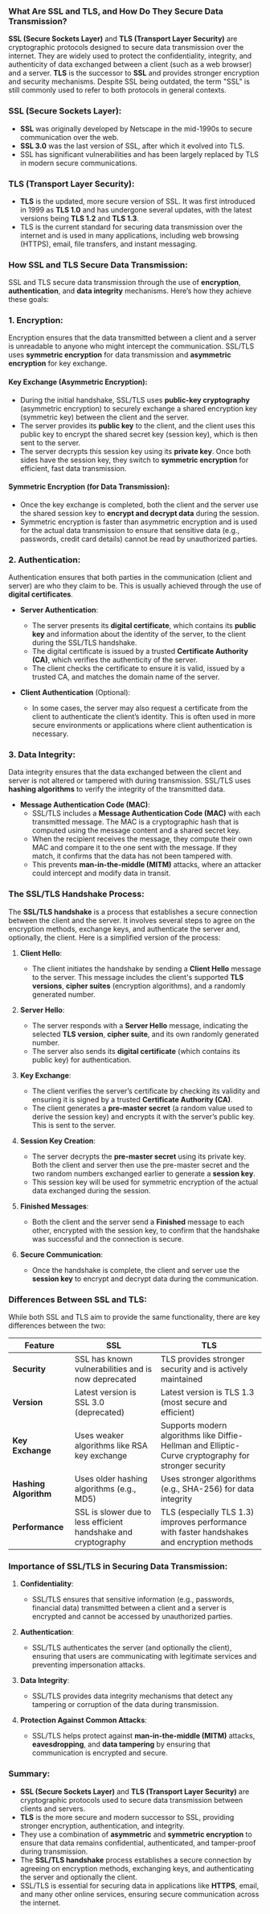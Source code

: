 ### What Are SSL and TLS, and How Do They Secure Data Transmission?

**SSL (Secure Sockets Layer)** and **TLS (Transport Layer Security)** are cryptographic protocols designed to secure data transmission over the internet. They are widely used to protect the confidentiality, integrity, and authenticity of data exchanged between a client (such as a web browser) and a server. **TLS** is the successor to **SSL** and provides stronger encryption and security mechanisms. Despite SSL being outdated, the term "SSL" is still commonly used to refer to both protocols in general contexts.

### SSL (Secure Sockets Layer):

- **SSL** was originally developed by Netscape in the mid-1990s to secure communication over the web.
- **SSL 3.0** was the last version of SSL, after which it evolved into TLS.
- SSL has significant vulnerabilities and has been largely replaced by TLS in modern secure communications.

### TLS (Transport Layer Security):

- **TLS** is the updated, more secure version of SSL. It was first introduced in 1999 as **TLS 1.0** and has undergone several updates, with the latest versions being **TLS 1.2** and **TLS 1.3**.
- TLS is the current standard for securing data transmission over the internet and is used in many applications, including web browsing (HTTPS), email, file transfers, and instant messaging.

### How SSL and TLS Secure Data Transmission:

SSL and TLS secure data transmission through the use of **encryption**, **authentication**, and **data integrity** mechanisms. Here’s how they achieve these goals:

### 1. **Encryption**:

Encryption ensures that the data transmitted between a client and a server is unreadable to anyone who might intercept the communication. SSL/TLS uses **symmetric encryption** for data transmission and **asymmetric encryption** for key exchange.

#### Key Exchange (Asymmetric Encryption):
- During the initial handshake, SSL/TLS uses **public-key cryptography** (asymmetric encryption) to securely exchange a shared encryption key (symmetric key) between the client and the server.
- The server provides its **public key** to the client, and the client uses this public key to encrypt the shared secret key (session key), which is then sent to the server.
- The server decrypts this session key using its **private key**. Once both sides have the session key, they switch to **symmetric encryption** for efficient, fast data transmission.

#### Symmetric Encryption (for Data Transmission):
- Once the key exchange is completed, both the client and the server use the shared session key to **encrypt and decrypt data** during the session.
- Symmetric encryption is faster than asymmetric encryption and is used for the actual data transmission to ensure that sensitive data (e.g., passwords, credit card details) cannot be read by unauthorized parties.

### 2. **Authentication**:

Authentication ensures that both parties in the communication (client and server) are who they claim to be. This is usually achieved through the use of **digital certificates**.

- **Server Authentication**:
  - The server presents its **digital certificate**, which contains its **public key** and information about the identity of the server, to the client during the SSL/TLS handshake.
  - The digital certificate is issued by a trusted **Certificate Authority (CA)**, which verifies the authenticity of the server.
  - The client checks the certificate to ensure it is valid, issued by a trusted CA, and matches the domain name of the server.
  
- **Client Authentication** (Optional):
  - In some cases, the server may also request a certificate from the client to authenticate the client’s identity. This is often used in more secure environments or applications where client authentication is necessary.

### 3. **Data Integrity**:

Data integrity ensures that the data exchanged between the client and server is not altered or tampered with during transmission. SSL/TLS uses **hashing algorithms** to verify the integrity of the transmitted data.

- **Message Authentication Code (MAC)**:
  - SSL/TLS includes a **Message Authentication Code (MAC)** with each transmitted message. The MAC is a cryptographic hash that is computed using the message content and a shared secret key.
  - When the recipient receives the message, they compute their own MAC and compare it to the one sent with the message. If they match, it confirms that the data has not been tampered with.
  - This prevents **man-in-the-middle (MITM)** attacks, where an attacker could intercept and modify data in transit.

### The SSL/TLS Handshake Process:

The **SSL/TLS handshake** is a process that establishes a secure connection between the client and the server. It involves several steps to agree on the encryption methods, exchange keys, and authenticate the server and, optionally, the client. Here is a simplified version of the process:

1. **Client Hello**:
   - The client initiates the handshake by sending a **Client Hello** message to the server. This message includes the client's supported **TLS versions**, **cipher suites** (encryption algorithms), and a randomly generated number.

2. **Server Hello**:
   - The server responds with a **Server Hello** message, indicating the selected **TLS version**, **cipher suite**, and its own randomly generated number.
   - The server also sends its **digital certificate** (which contains its public key) for authentication.

3. **Key Exchange**:
   - The client verifies the server’s certificate by checking its validity and ensuring it is signed by a trusted **Certificate Authority (CA)**.
   - The client generates a **pre-master secret** (a random value used to derive the session key) and encrypts it with the server’s public key. This is sent to the server.

4. **Session Key Creation**:
   - The server decrypts the **pre-master secret** using its private key. Both the client and server then use the pre-master secret and the two random numbers exchanged earlier to generate a **session key**.
   - This session key will be used for symmetric encryption of the actual data exchanged during the session.

5. **Finished Messages**:
   - Both the client and the server send a **Finished** message to each other, encrypted with the session key, to confirm that the handshake was successful and the connection is secure.
   
6. **Secure Communication**:
   - Once the handshake is complete, the client and server use the **session key** to encrypt and decrypt data during the communication.

### Differences Between SSL and TLS:

While both SSL and TLS aim to provide the same functionality, there are key differences between the two:

| **Feature**              | **SSL**                               | **TLS**                               |
|--------------------------|---------------------------------------|---------------------------------------|
| **Security**              | SSL has known vulnerabilities and is now deprecated | TLS provides stronger security and is actively maintained |
| **Version**               | Latest version is SSL 3.0 (deprecated) | Latest version is TLS 1.3 (most secure and efficient) |
| **Key Exchange**          | Uses weaker algorithms like RSA key exchange | Supports modern algorithms like Diffie-Hellman and Elliptic-Curve cryptography for stronger security |
| **Hashing Algorithm**     | Uses older hashing algorithms (e.g., MD5) | Uses stronger algorithms (e.g., SHA-256) for data integrity |
| **Performance**           | SSL is slower due to less efficient handshake and cryptography | TLS (especially TLS 1.3) improves performance with faster handshakes and encryption methods |

### Importance of SSL/TLS in Securing Data Transmission:

1. **Confidentiality**:
   - SSL/TLS ensures that sensitive information (e.g., passwords, financial data) transmitted between a client and a server is encrypted and cannot be accessed by unauthorized parties.

2. **Authentication**:
   - SSL/TLS authenticates the server (and optionally the client), ensuring that users are communicating with legitimate services and preventing impersonation attacks.

3. **Data Integrity**:
   - SSL/TLS provides data integrity mechanisms that detect any tampering or corruption of the data during transmission.

4. **Protection Against Common Attacks**:
   - SSL/TLS helps protect against **man-in-the-middle (MITM)** attacks, **eavesdropping**, and **data tampering** by ensuring that communication is encrypted and secure.

### Summary:

- **SSL (Secure Sockets Layer)** and **TLS (Transport Layer Security)** are cryptographic protocols used to secure data transmission between clients and servers.
- **TLS** is the more secure and modern successor to SSL, providing stronger encryption, authentication, and integrity.
- They use a combination of **asymmetric** and **symmetric encryption** to ensure that data remains confidential, authenticated, and tamper-proof during transmission.
- The **SSL/TLS handshake** process establishes a secure connection by agreeing on encryption methods, exchanging keys, and authenticating the server and optionally the client.
- SSL/TLS is essential for securing data in applications like **HTTPS**, email, and many other online services, ensuring secure communication across the internet.